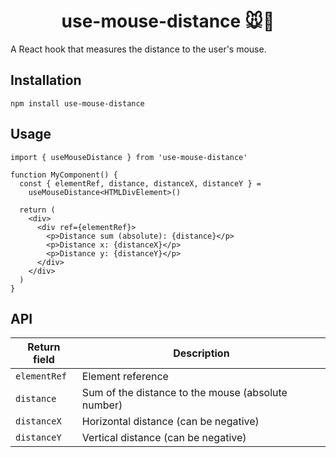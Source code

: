 <h1 style="text-align: center;">use-mouse-distance 🐭📏</h1>

A React hook that measures the distance to the user's mouse.

## Installation

`npm install use-mouse-distance`

## Usage

```tsx
import { useMouseDistance } from 'use-mouse-distance'

function MyComponent() {
  const { elementRef, distance, distanceX, distanceY } =
    useMouseDistance<HTMLDivElement>()

  return (
    <div>
      <div ref={elementRef}>
        <p>Distance sum (absolute): {distance}</p>
        <p>Distance x: {distanceX}</p>
        <p>Distance y: {distanceY}</p>
      </div>
    </div>
  )
}
```

## API

| Return field | Description                                        |
| ------------ | -------------------------------------------------- |
| `elementRef` | Element reference                                  |
| `distance`   | Sum of the distance to the mouse (absolute number) |
| `distanceX`  | Horizontal distance (can be negative)              |
| `distanceY`  | Vertical distance (can be negative)                |
